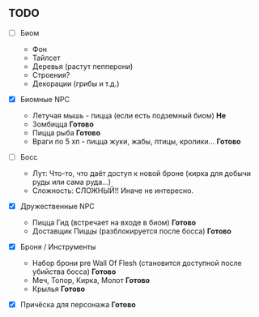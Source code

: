## TODO

- [ ] Биом
    * Фон
    * Тайлсет
    * Деревья (растут пепперони)
    * Строения?
    * Декорации (грибы и т.д.)

- [X] Биомные NPC
    * Летучая мышь - пицца (если есть подземный биом) ____Не____
    * Зомбицца ____Готово____
    * Пицца рыба ____Готово____            
    * Враги по 5 хп - пицца жуки, жабы, птицы, кролики... ____Готово____

- [ ] Босс
    * Лут: Что-то, что даёт доступ к новой броне (кирка для
      добычи руды или сама руда...)
    * Сложность: СЛОЖНЫЙ!! Иначе не интересно.

- [X] Дружественные NPC
    * Пицца Гид (встречает на входе в биом) ____Готово____
    * Доставщик Пиццы (разблокируется после босса) ____Готово____

- [X] Броня / Инструменты
    * Набор брони pre Wall Of Flesh (становится доступной
      после убийства босса) ____Готово____
    * Меч, Топор, Кирка, Молот ____Готово____
    * Крылья ____Готово____

- [X] Причёска для персонажа ____Готово____
